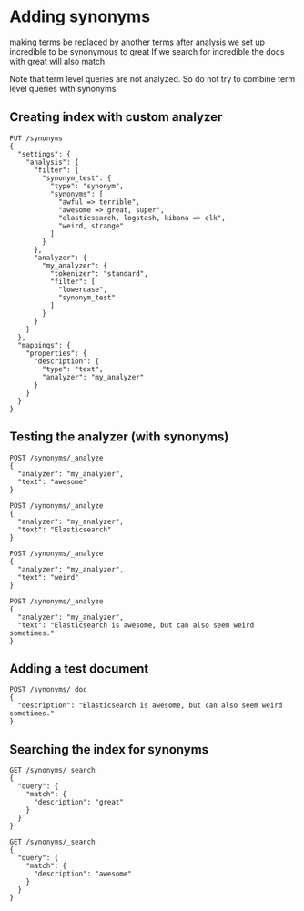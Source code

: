 # Adding synonyms

making terms be replaced by another terms
after analysis 
we set up incredible to be synonymous to great
If we search for incredible the docs with great will also match

Note that term level queries are not analyzed. So do not try to combine term level queries
with synonyms

## Creating index with custom analyzer

```
PUT /synonyms
{
  "settings": {
    "analysis": {
      "filter": {
        "synonym_test": {
          "type": "synonym", 
          "synonyms": [
            "awful => terrible",
            "awesome => great, super",
            "elasticsearch, logstash, kibana => elk",
            "weird, strange"
          ]
        }
      },
      "analyzer": {
        "my_analyzer": {
          "tokenizer": "standard",
          "filter": [
            "lowercase",
            "synonym_test"
          ]
        }
      }
    }
  },
  "mappings": {
    "properties": {
      "description": {
        "type": "text",
        "analyzer": "my_analyzer"
      }
    }
  }
}
```

## Testing the analyzer (with synonyms)

```
POST /synonyms/_analyze
{
  "analyzer": "my_analyzer",
  "text": "awesome"
}
```

```
POST /synonyms/_analyze
{
  "analyzer": "my_analyzer",
  "text": "Elasticsearch"
}
```

```
POST /synonyms/_analyze
{
  "analyzer": "my_analyzer",
  "text": "weird"
}
```

```
POST /synonyms/_analyze
{
  "analyzer": "my_analyzer",
  "text": "Elasticsearch is awesome, but can also seem weird sometimes."
}
```

## Adding a test document

```
POST /synonyms/_doc
{
  "description": "Elasticsearch is awesome, but can also seem weird sometimes."
}
```

## Searching the index for synonyms

```
GET /synonyms/_search
{
  "query": {
    "match": {
      "description": "great"
    }
  }
}
```

```
GET /synonyms/_search
{
  "query": {
    "match": {
      "description": "awesome"
    }
  }
}
```